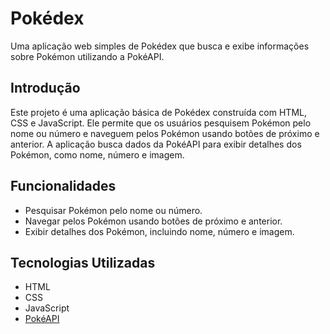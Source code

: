 # Pokédex

Uma aplicação web simples de Pokédex que busca e exibe informações sobre Pokémon utilizando a PokéAPI.

## Introdução

Este projeto é uma aplicação básica de Pokédex construída com HTML, CSS e JavaScript. Ele permite que os usuários pesquisem Pokémon pelo nome ou número e naveguem pelos Pokémon usando botões de próximo e anterior. A aplicação busca dados da PokéAPI para exibir detalhes dos Pokémon, como nome, número e imagem.

## Funcionalidades

- Pesquisar Pokémon pelo nome ou número.
- Navegar pelos Pokémon usando botões de próximo e anterior.
- Exibir detalhes dos Pokémon, incluindo nome, número e imagem.

## Tecnologias Utilizadas

- HTML
- CSS
- JavaScript
- [PokéAPI](https://pokeapi.co/)

